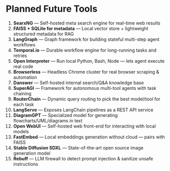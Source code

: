 # Planned Future Tools

1. **SearxNG** — Self-hosted meta search engine for real-time web results  
2. **FAISS + SQLite for metadata** — Local vector store + lightweight structured metadata for RAG  
3. **LangGraph** — Graph framework for building stateful multi-step agent workflows  
4. **Temporal.io** — Durable workflow engine for long-running tasks and retries  
5. **Open Interpreter** — Run local Python, Bash, Node — lets agent execute real code  
6. **Browserless** — Headless Chrome cluster for real browser scraping & automation  
7. **Danswer** — Self-hosted internal search/Q&A knowledge base  
8. **SuperAGI** — Framework for autonomous multi-tool agents with task chaining  
9. **RouterChain** — Dynamic query routing to pick the best model/tool for each task  
10. **LangServe** — Exposes LangChain pipelines as a REST API service  
11. **DiagramGPT** — Specialized model for generating flowcharts/UML/diagrams in text  
12. **Open WebUI** — Self-hosted web front-end for interacting with local models  
13. **FastEmbed** — Local embeddings generation without cloud — pairs with FAISS  
14. **Stable Diffusion SDXL** — State-of-the-art open source image generation model  
15. **Rebuff** — LLM firewall to detect prompt injection & sanitize unsafe instructions  